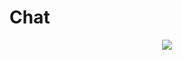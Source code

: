 # Chat
<p align="center">
  <img src="https://drive.google.com/open?id=1cwQgk53ptAanyQHz4pixSuvy-vJOG0w9" />
</p>
